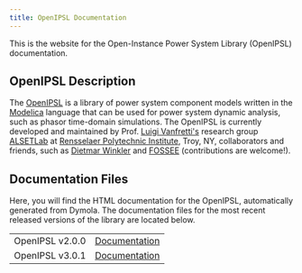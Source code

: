 ```yaml
---
title: OpenIPSL Documentation
---
```


This is the website for the Open-Instance Power System Library (OpenIPSL) documentation. 

## **OpenIPSL Description**

The [OpenIPSL](https://github.com/OpenIPSL/OpenIPSL) is a library of power system component models written in the [Modelica](http://modelica.org) language that can be used for power system dynamic analysis, such as phasor time-domain simulations. The OpenIPSL is currently developed and maintained by Prof. [Luigi Vanfretti's](https://github.com/lvanfretti) research group [ALSETLab](https://github.com/ALSETLab) at [Rensselaer Polytechnic Institute](http://rpi.edu), Troy, NY, collaborators and friends, such as [Dietmar Winkler](https://github.com/dietmarw) and [FOSSEE](https://om.fossee.in/fellowship2018) (contributions are welcome!). 


## Documentation Files

Here, you will find the HTML documentation for the OpenIPSL, automatically generated from Dymola. The documentation files for the most recent released versions of the library are located below.

<table>
  <tr>
    <td>OpenIPSL v2.0.0</td>
    <td><a href="./files/doc-200/OpenIPSL.html">Documentation</a></td>
  </tr>
  <tr>
    <td>OpenIPSL v3.0.1</td>
    <td><a href="./files/doc-301/OpenIPSL.html">Documentation</a></td>
  </tr>
</table>
